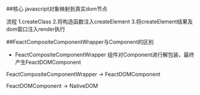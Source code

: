 
##核心
javascript对象映射到真实dom节点

流程
1.createClass
2.将构造函数注入createElement
3.将createElement结果及dom窗口注入render执行

##FeactCompositeComponentWrapper与Component的区别
- FeactCompositeComponentWrapper 组件对Component进行解包装，最终产生FeactDOMComponent



FeactCompositeComponentWrapper -> FeactDOMComponent

FeactDOMComponent -> NativeDOM 
